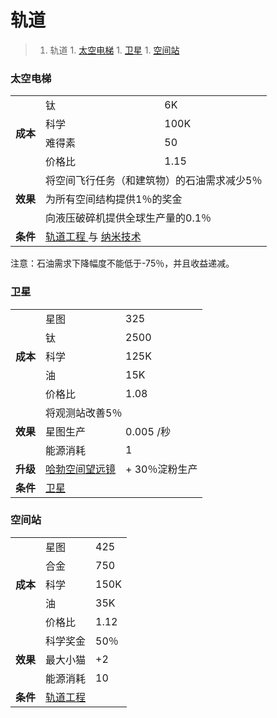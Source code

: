 # 轨道
>1. 轨道
	1. [太空电梯](#太空电梯 "太空电梯")
	1. [卫星](#卫星 "卫星")
	1. [空间站](#空间站 "空间站")

### 太空电梯
<table>
<tbody>
<tr>
<td rowspan="4">
<strong>
成本
</strong>
</td>
<td>
钛
</td>
<td>
6K
</td>
</tr>
<tr>
<td>
科学
</td>
<td>
100K
</td>
</tr>
<tr>
<td>
难得素
</td>
<td>
50
</td>
</tr>
<tr>
<td>
价格比
</td>
<td>
1.15
</td>
</tr>
<tr>
<td rowspan="3">
<strong>
效果
</strong>
</td>
<td colspan="2">
将空间飞行任务（和建筑物）的石油需求减少5％
</td>
</tr>
<tr>
<td colspan="2">
为所有空间结构提供1％的奖金
</td>
</tr>
<tr>
<td colspan="2">
向液压破碎机提供全球生产量的0.1％
</td>
</tr>
<tr>
<td>
<strong>
条件
</strong>
</td>
<td colspan="2">
<a href="#Technologies#Orbital_Engineering">
轨道工程
</a>
与
<a href="#Technologies#Nanotechnology">
纳米技术
</a>
</td>
</tr>
</tbody>
</table>

注意：石油需求下降幅度不能低于-75％，并且收益递减。

### 卫星
<table>
<tbody>
<tr>
<td rowspan="5">
<strong>
成本
</strong>
</td>
<td>
星图
</td>
<td>
325
</td>
</tr>
<tr>
<td>
钛
</td>
<td>
2500
</td>
</tr>
<tr>
<td>
科学
</td>
<td>
125K
</td>
</tr>
<tr>
<td>
油
</td>
<td>
15K
</td>
</tr>
<tr>
<td>
价格比
</td>
<td>
1.08
</td>
</tr>
<tr>
<td rowspan="3">
<strong>
效果
</strong>
</td>
<td colspan="2">
将观测站改善5％
</td>
</tr>
<tr>
<td>
星图生产
</td>
<td>
0.005 /秒
</td>
</tr>
<tr>
<td>
能源消耗
</td>
<td>
1
</td>
</tr>
<tr>
<td>
<strong>
升级
</strong>
</td>
<td>
<a href="#workshop#Hubble_Space_Telescope">
哈勃空间望远镜
</a>
</td>
<td>
+ 30％淀粉生产
</td>
</tr>
<tr>
<td>
<strong>
条件
</strong>
</td>
<td colspan="2">
<a href="#Technologies#Satellites">
卫星
</a>
</td>
</tr>
</tbody>
</table>

### 空间站
<table>
<tbody>
<tr>
<td rowspan="5">
<strong>
成本
</strong>
</td>
<td>
星图
</td>
<td>
425
</td>
</tr>
<tr>
<td>
合金
</td>
<td>
750
</td>
</tr>
<tr>
<td>
科学
</td>
<td>
150K
</td>
</tr>
<tr>
<td>
油
</td>
<td>
35K
</td>
</tr>
<tr>
<td>
价格比
</td>
<td>
1.12
</td>
</tr>
<tr>
<td rowspan="3">
<strong>
效果
</strong>
</td>
<td>
科学奖金
</td>
<td>
50％
</td>
</tr>
<tr>
<td>
最大小猫
</td>
<td>
+2
</td>
</tr>
<tr>
<td>
能源消耗
</td>
<td>
10
</td>
</tr>
<tr>
<td>
<strong>
条件
</strong>
</td>
<td colspan="2">
<a href="#Technologies#Orbital_Engineering">
轨道工程
</a>
</td>
</tr>
</tbody>
</table>
